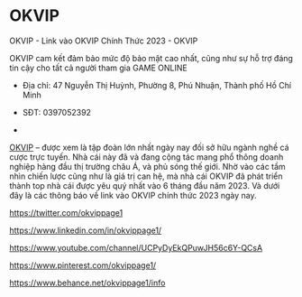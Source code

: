 # OKVIP

OKVIP - Link vào OKVIP Chính Thức 2023 - OKVIP

OKVIP cam kết đảm bảo mức độ bảo mật cao nhất, cũng như sự hỗ trợ đáng tin cậy cho tất cả người tham gia GAME ONLINE

- Địa chỉ: 47 Nguyễn Thị Huỳnh, Phường 8, Phú Nhuận, Thành phố Hồ Chí Minh

- SĐT: 0397052392
- 
[OKVIP](https://okvip.page/) – được xem là tập đoàn lớn nhất ngày nay đối sở hữu ngành nghề cá cược trực tuyến. Nhà cái này đã và đang cộng tác mang phổ thông doanh nghiệp hàng đầu thị trường châu Á, và phủ sóng thế giới. Nhờ vào các tầm nhìn chiến lược cũng như là giá trị can hệ, mà nhà cái OKVIP đã phát triển thành top nhà cái được yêu quý nhất vào 6 tháng đầu năm 2023. Và dưới đây là các thông báo về link vào OKVIP chính thức 2023 ngày nay.

https://twitter.com/okvippage1

https://www.linkedin.com/in/okvippage1/

https://www.youtube.com/channel/UCPyDyEkQPuwJH56c6Y-QCsA

https://www.pinterest.com/okvippage1/

https://www.behance.net/okvippage1/info

